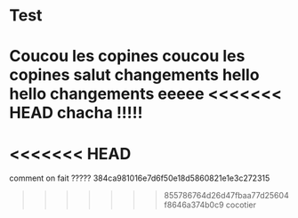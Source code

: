 # Test
Coucou les copines
coucou les copines
salut
changements
hello hello
changements
eeeee
<<<<<<< HEAD
chacha !!!!!
=======


<<<<<<< HEAD
=======
comment on fait ?????
384ca981016e7d6f50e18d5860821e1e3c272315
>>>>>>> 855786764d26d47fbaa77d25604f8646a374b0c9
cocotier